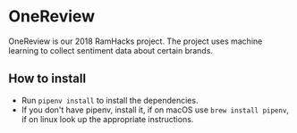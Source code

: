 # OneReview
OneReview is our 2018 RamHacks project.  The project uses machine learning to collect sentiment data about certain brands.

## How to install
* Run `pipenv install` to install the dependencies.
* If you don't have pipenv, install it, if on macOS use `brew install pipenv`, if on linux look up the appropriate instructions.

